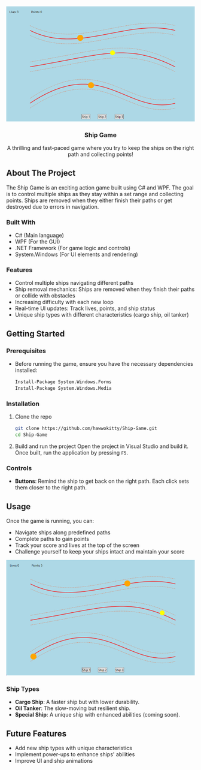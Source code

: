 <a id="readme-top"></a>

<!-- PROJECT LOGO -->
<br />
<div align="center">
  <a href="https://github.com/hawwokitty/ship-game">
    <img src="ShipGame/ss1.png" alt="screenshot" width="600">
  </a>

<h3 align="center">Ship Game</h3>

  <p align="center">
    A thrilling and fast-paced game where you try to keep the ships on the right path and collecting points!
  </p>
</div>

<!-- ABOUT THE PROJECT -->
## About The Project
<p>The Ship Game is an exciting action game built using C# and WPF. The goal is to control multiple ships as they stay within a set range and collecting points. Ships are removed when they either finish their paths or get destroyed due to errors in navigation.</p>

### Built With

* C# (Main language)
* WPF (For the GUI)
* .NET Framework (For game logic and controls)
* System.Windows (For UI elements and rendering)

### Features
* Control multiple ships navigating different paths
* Ship removal mechanics: Ships are removed when they finish their paths or collide with obstacles
* Increasing difficulty with each new loop
* Real-time UI updates: Track lives, points, and ship status
* Unique ship types with different characteristics (cargo ship, oil tanker)

<!-- GETTING STARTED -->
## Getting Started

### Prerequisites

* Before running the game, ensure you have the necessary dependencies installed:
  ```sh
  Install-Package System.Windows.Forms
  Install-Package System.Windows.Media
  ```

### Installation

1. Clone the repo
   ```sh
   git clone https://github.com/hawwokitty/Ship-Game.git
   cd Ship-Game
   ```

2. Build and run the project
   Open the project in Visual Studio and build it. Once built, run the application by pressing `F5`.

### Controls
* **Buttons**: Remind the ship to get back on the right path. Each click sets them closer to the right path.

<!-- USAGE EXAMPLES -->
## Usage

Once the game is running, you can:
* Navigate ships along predefined paths
* Complete paths to gain points
* Track your score and lives at the top of the screen
* Challenge yourself to keep your ships intact and maintain your score

<div align="center">
    <img src="ShipGame/ss2.png" alt="screenshot" width="600">
</div>

### Ship Types
* **Cargo Ship**: A faster ship but with lower durability. 
* **Oil Tanker**: The slow-moving but resilient ship.
* **Special Ship**: A unique ship with enhanced abilities (coming soon).

<!-- FUTURE FEATURES -->
## Future Features
* Add new ship types with unique characteristics
* Implement power-ups to enhance ships' abilities
* Improve UI and ship animations


